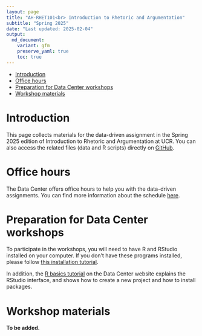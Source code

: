 ```yaml
---
layout: page
title: "AH-RHET101<br> Introduction to Rhetoric and Argumentation"
subtitle: "Spring 2025"
date: "Last updated: 2025-02-04"
output:
  md_document:
    variant: gfm
    preserve_yaml: true
    toc: true
---
```


- [Introduction](#introduction)
- [Office hours](#office-hours)
- [Preparation for Data Center
  workshops](#preparation-for-data-center-workshops)
- [Workshop materials](#workshop-materials)

# Introduction

This page collects materials for the data-driven assignment in the
Spring 2025 edition of Introduction to Rhetoric and Argumentation at
UCR. You can also access the related files (data and R scripts) directly
on
[GitHub](https://github.com/ucrdatacenter/projects/tree/main/AH-RHET101/2025h1).

# Office hours

The Data Center offers office hours to help you with the data-driven
assignments. You can find more information about the schedule
[here](../../contact).

# Preparation for Data Center workshops

To participate in the workshops, you will need to have R and RStudio
installed on your computer. If you don’t have these programs installed,
please follow [this installation tutorial](../../tutorials/r_install).

In addition, the [R basics tutorial](../../../tutorials/r_basics) on the
Data Center website explains the RStudio interface, and shows how to
create a new project and how to install packages.

# Workshop materials

**To be added.**
